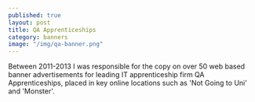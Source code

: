 ```yaml
---
published: true
layout: post
title: QA Apprenticeships
category: banners
image: "/img/qa-banner.png"
---
```


Between 2011-2013 I was responsible for the copy on over 50 web based banner advertisements for leading IT apprenticeship firm QA Apprenticeships, placed in key online locations such as 'Not Going to Uni' and 'Monster'.

